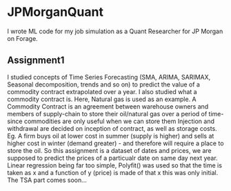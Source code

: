 # JPMorganQuant
I wrote ML code for my job simulation as a Quant Researcher for JP Morgan on Forage.
## Assignment1
I studied concepts of Time Series Forecasting (SMA, ARIMA, SARIMAX, Seasonal decomposition, trends and so on) to predict the value of a commodity contract extrapolated over a year.
I also studied what a commodity contract is. Here, Natural gas is used as an example.
A Commodity Contract is an agreement between warehouse owners and members of supply-chain to store their oil/natural gas over a period of time- since commodities are only useful when we can store them
Injection and withdrawal are decided on inception of contract, as well as storage costs.
Eg. A firm buys oil at lower cost in summer (supply is higher) and sells at higher cost in winter (demand greater) - and therefore will require a place to store the oil.
So this assignment is a dataset of dates and prices, we are supposed to predict the prices of a particualr date on same day next year.
Linear regression being far too simple, Polyfit() was used so that the time is taken as x and a function of y (price) is made of that x
this was only initial.
The TSA part comes soon...
